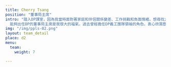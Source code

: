 ```yaml
---
title: Cherry Tsang
position: "董事局主席"
intro: "踏入DP課室，因為我當時面對著家庭和伴侶關係變差、工作挑戰和負面情緒，想尋找方法去改變身邊的人。可是我竟然發現問題的根源原來是“自己”，生活的難題都是我心中投射出來，開始覺察，改變自己才是最重要。透過持續在DP義工服務中學習每日感恩、覺察和轉化自己的負面情緒、學習團隊合作。
  能夠出任DP的董事局主席是我很大的福氣，過去曾經擔任DP義工團隊領袖的角色，衷心欣賞歷屆董事局成員情理兼備、勇於承擔的素質，並深深感受在董事局對義工團隊支持的重要。因此，我十分認同董事局團隊的責任是守護DP核心價值於整個機構之中，維繫導師、職工、義工及社會大眾。團隊以尊重、互信互諒的信念去協作不同類型的社會服務，滋養自己，同時感染他人。我渴望把這份「愛己愛人」的精神於團隊中薪火相傳下去，大家都活出自己生命的精彩，擁有幸福喜悅的人生。"
img: "/img/ppls-02.png"
layout: team_detail
place: d2
menu:
  team:
    weight: 7

---
```

